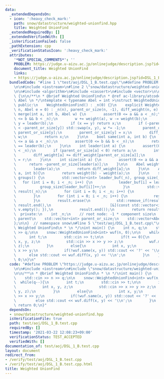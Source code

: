 ```yaml
---
data:
  _extendedDependsOn:
  - icon: ':heavy_check_mark:'
    path: snow/datastructure/weighted-unionfind.hpp
    title: Weighted UnionFind
  _extendedRequiredBy: []
  _extendedVerifiedWith: []
  _isVerificationFailed: false
  _pathExtension: cpp
  _verificationStatusIcon: ':heavy_check_mark:'
  attributes:
    '*NOT_SPECIAL_COMMENTS*': ''
    PROBLEM: https://judge.u-aizu.ac.jp/onlinejudge/description.jsp?id=DSL_1_B
    document_title: Weighted UnionFind
    links:
    - https://judge.u-aizu.ac.jp/onlinejudge/description.jsp?id=DSL_1_B
  bundledCode: "#line 1 \"test/aoj/DSL_1_B.test.cpp\"\n#define PROBLEM \"https://judge.u-aizu.ac.jp/onlinejudge/description.jsp?id=DSL_1_B\"\
    \n\n#include <iostream>\n#line 2 \"snow/datastructure/weighted-unionfind.hpp\"\
    \n\n#include <algorithm>\n#include <cassert>\n#include <vector>\n\nnamespace snow\
    \ {\n\n/**\n * @brief Weighted UnionFind\n * @ref ac-library/atcoder/dsu\n * @tparam\
    \ Abel \n */\ntemplate < typename Abel = int >\nstruct WeightedUnionFind {\n \
    \ public:\n    WeightedUnionFind() : _n(0) {}\n    explicit WeightedUnionFind(int\
    \ n, Abel e = 0) : _n(n), parent_or_size(n, -1), diff_weight(n, e) {}\n\n    int\
    \ merge(int a, int b, Abel w) {\n        assert(0 <= a && a < _n);\n        assert(0\
    \ <= b && b < _n);\n        w += weight(a), w -= weight(b);\n        int x = leader(a),\
    \ y = leader(b);\n        if (x == y) return x;\n        if (-parent_or_size[x]\
    \ < -parent_or_size[y]) std::swap(x, y), w *= -1;\n        parent_or_size[x] +=\
    \ parent_or_size[y];\n        parent_or_size[y] = x;\n        diff_weight[y] =\
    \ w;\n        return x;\n    }\n\n    bool same(int a, int b) {\n        assert(0\
    \ <= a && a < _n);\n        assert(0 <= b && b < _n);\n        return leader(a)\
    \ == leader(b);\n    }\n\n    int leader(int a) {\n        assert(0 <= a && a\
    \ < _n);\n        if (parent_or_size[a] < 0) return a;\n        int r = leader(parent_or_size[a]);\n\
    \        diff_weight[a] += diff_weight[parent_or_size[a]];\n        return parent_or_size[a]\
    \ = r;\n    }\n\n    int size(int a) {\n        assert(0 <= a && a < _n);\n  \
    \      return -parent_or_size[leader(a)];\n    }\n\n    Abel weight(int a){\n\
    \        leader(a);\n        return diff_weight[a];\n    }\n\n    Abel diff(int\
    \ a, int b){\n        return weight(b) - weight(a);\n    }\n\n    std::vector<std::vector<int>>\
    \ groups() {\n        std::vector<int> leader_buf(_n), group_size(_n);\n     \
    \   for (int i = 0; i < _n; i++) {\n            leader_buf[i] = leader(i);\n \
    \           group_size[leader_buf[i]]++;\n        }\n        std::vector<std::vector<int>>\
    \ result(_n);\n        for (int i = 0; i < _n; i++) {\n            result[i].reserve(group_size[i]);\n\
    \        }\n        for (int i = 0; i < _n; i++) {\n            result[leader_buf[i]].push_back(i);\n\
    \        }\n        result.erase(\n            std::remove_if(result.begin(),\
    \ result.end(),\n                           [&](const std::vector<int>& v) { return\
    \ v.empty(); }),\n            result.end());\n        return result;\n    }\n\n\
    \  private:\n    int _n;\n    // root node: -1 * component size\n    // otherwise:\
    \ parent\n    std::vector<int> parent_or_size;\n    std::vector<Abel> diff_weight;\n\
    };\n\n}  // namespace snow\n#line 5 \"test/aoj/DSL_1_B.test.cpp\"\n\n/**\n * @brief\
    \ Weighted UnionFind\n * \n */\nint main() {\n    int n, q;\n    std::cin >> n\
    \ >> q;\n\n    snow::WeightedUnionFind<int> wuf(n, 0);\n\n    while(q--){\n  \
    \      int t;\n        std::cin >> t;\n\n        if(t == 0){\n            int\
    \ x, y, z;\n            std::cin >> x >> y >> z;\n            wuf.merge(x, y,\
    \ z);\n        }\n        else{\n            int x, y;\n            std::cin >>\
    \ x >> y;\n            if(!wuf.same(x, y)) std::cout << '?' << '\\n';\n      \
    \      else std::cout << wuf.diff(x, y) << '\\n';\n        }\n    }\n\n    return\
    \ 0;\n}\n"
  code: "#define PROBLEM \"https://judge.u-aizu.ac.jp/onlinejudge/description.jsp?id=DSL_1_B\"\
    \n\n#include <iostream>\n#include \"snow/datastructure/weighted-unionfind.hpp\"\
    \n\n/**\n * @brief Weighted UnionFind\n * \n */\nint main() {\n    int n, q;\n\
    \    std::cin >> n >> q;\n\n    snow::WeightedUnionFind<int> wuf(n, 0);\n\n  \
    \  while(q--){\n        int t;\n        std::cin >> t;\n\n        if(t == 0){\n\
    \            int x, y, z;\n            std::cin >> x >> y >> z;\n            wuf.merge(x,\
    \ y, z);\n        }\n        else{\n            int x, y;\n            std::cin\
    \ >> x >> y;\n            if(!wuf.same(x, y)) std::cout << '?' << '\\n';\n   \
    \         else std::cout << wuf.diff(x, y) << '\\n';\n        }\n    }\n\n   \
    \ return 0;\n}"
  dependsOn:
  - snow/datastructure/weighted-unionfind.hpp
  isVerificationFile: true
  path: test/aoj/DSL_1_B.test.cpp
  requiredBy: []
  timestamp: '2021-03-22 12:08:23+09:00'
  verificationStatus: TEST_ACCEPTED
  verifiedWith: []
documentation_of: test/aoj/DSL_1_B.test.cpp
layout: document
redirect_from:
- /verify/test/aoj/DSL_1_B.test.cpp
- /verify/test/aoj/DSL_1_B.test.cpp.html
title: Weighted UnionFind
---
```

